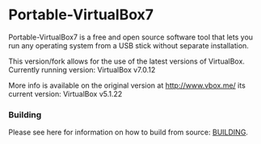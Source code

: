 Portable-VirtualBox7
====================

Portable-VirtualBox7 is a free and open source software tool that lets you run any operating system from a USB stick without separate installation.

This version/fork allows for the use of the latest versions of VirtualBox.
Currently running version: VirtualBox v7.0.12

More info is available on the original version at http://www.vbox.me/ its current version: VirtualBox v5.1.22

### Building ###

Please see here for information on how to build from source: [BUILDING](BUILDING.md).
